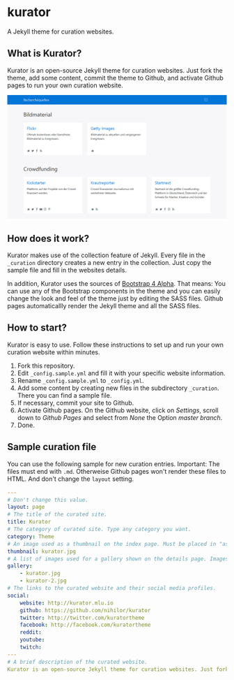 # kurator
A Jekyll theme for curation websites.

## What is Kurator?

Kurator is an open-source Jekyll theme for curation websites. Just fork the theme, add some content, commit the theme to Github, and activate Github pages to run your own curation website.

![Recherchequellen is a sample project for the Kurator theme](https://raw.githubusercontent.com/nihilor/recherchequellen/master/169screenshot.png "Recherchequellen is a sample project for the Kurator theme")


## How does it work?

Kurator makes use of the collection feature of Jekyll. Every file in the `_curation` directory creates a new entry in the collection. Just copy the sample file and fill in the websites details.

In addition, Kurator uses the sources of [Bootstrap 4 Alpha](https://v4-alpha.getbootstrap.com/). That means: You can use any of the Bootstrap components in the theme and you can easily change the look and feel of the theme just by editing the SASS files. Github pages automaticallly render the Jekyll theme and all the SASS files.

## How to start?

Kurator is easy to use. Follow these instructions to set up and run your own curation website within minutes.

1. Fork this repository.
2. Edit `_config.sample.yml` and fill it with your specific website information.
3. Rename `_config.sample.yml` to `_config.yml`.
4. Add some content by creating new files in the subdirectory `_curation`. There you can find a sample file.
5. If necessary, commit your site to Github.
6. Activate Github pages. On the Github website, click on *Settings*, scroll down to *Github Pages* and select from *None* the Option *master branch*.
7. Done.

## Sample curation file

You can use the following sample for new curation entries. Important: The files must end with `.md`. Otherweise Github pages won't render these files to HTML. And don't change the `layout` setting.

```yaml
---
# Don't change this value.
layout: page
# The title of the curated site.
title: Kurator
# The category of curated site. Type any category you want.
category: Theme
# An image used as a thumbnail on the index page. Must be placed in "assets".
thumbnail: kurator.jpg
# A list of images used for a gallery shown on the details page. Images must be placed in "assets".
gallery:
    - kurator.jpg
    - kurator-2.jpg
# The links to the curated website and their social media profiles.
social:
    website: http://kurator.mlu.io
    github: https://github.com/nihilor/kurator
    twitter: http://twitter.com/kuratortheme
    facebook: http://facebook.com/kuratortheme
    reddit: 
    youtube: 
    twitch: 
---
# A brief description of the curated website.
Kurator is an open-source Jekyll theme for curation websites. Just fork the theme, add some content, commit the theme to Github, and activate Github pages to run your own curation website.
```

